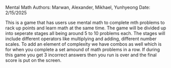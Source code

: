 Mental Math
Authors: Marwan, Alexander, Mikhael, Yunhyeong
Date: 2/15/2025

This is a game that has users use mental math to complete mth problems to rack up points and learn math at the same time.
The game will be divided up into seperate stages all being around 5 to 10 problems each. The stages will include different operators like multiplying and adding, different number scales. 
To add an element of complexity we have combos as well which is for when you complete a set amound of math problems in a row.
If during this game you get 3 incorrect answers then you run is over and the final score is put on the screen.
